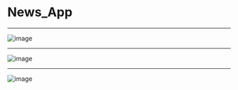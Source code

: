 # News_App


________________________________________________________________________________________________
![image](https://github.com/user-attachments/assets/88ea81e2-ce14-4650-bbd5-65a618e321bb)


________________________________________________________________________________________________
![image](https://github.com/user-attachments/assets/8cabd66c-8574-4be8-8deb-efd08eec7e76)


________________________________________________________________________________________________
![image](https://github.com/user-attachments/assets/0695eb7c-ae25-40fb-964b-97f067cd7d05)

